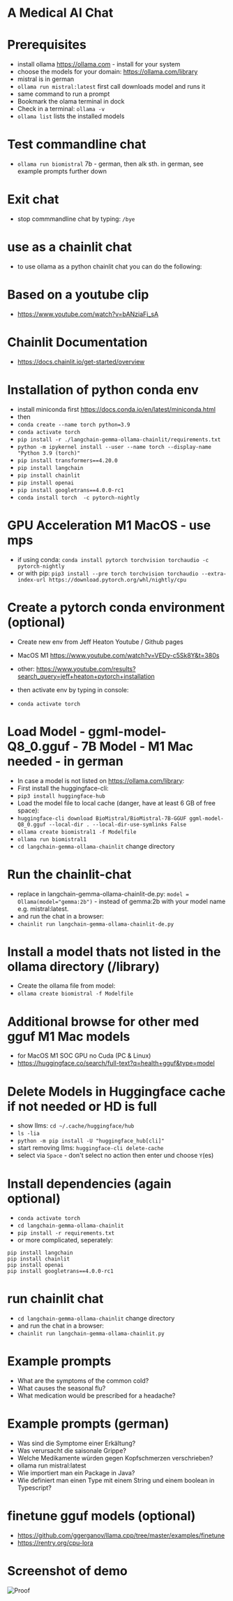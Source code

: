 # A Medical AI Chat

# Prerequisites
- install ollama https://ollama.com - install for your system
- choose the models for your domain: https://ollama.com/library
- mistral is in german
- `ollama run mistral:latest` first call downloads model and runs it
- same command to run a prompt
- Bookmark the olama terminal in dock
- Check in a terminal: `ollama -v`
- `ollama list` lists the installed models

# Test commandline chat
- `ollama run biomistral` 7b - german, then alk sth. in german, see example prompts further down

# Exit chat
- stop commmandline chat by typing: `/bye`

# use as a chainlit chat
- to use ollama as a python chainlit chat you can do the following:

# Based on a youtube clip
- https://www.youtube.com/watch?v=bANziaFj_sA

# Chainlit Documentation
- https://docs.chainlit.io/get-started/overview

# Installation of python conda env
- install miniconda first https://docs.conda.io/en/latest/miniconda.html
- then
- `conda create --name torch python=3.9`
- `conda activate torch`
- `pip install -r ./langchain-gemma-ollama-chainlit/requirements.txt`
- `python -m ipykernel install --user --name torch --display-name "Python 3.9 (torch)"`
- `pip install transformers==4.20.0`
- `pip install langchain`
- `pip install chainlit`
- `pip install openai`
- `pip install googletrans==4.0.0-rc1`
- `conda install torch  -c pytorch-nightly`

# GPU Acceleration M1 MacOS - use mps
- if using conda: `conda install pytorch torchvision torchaudio -c pytorch-nightly`
- or with pip: `pip3 install --pre torch torchvision torchaudio --extra-index-url https://download.pytorch.org/whl/nightly/cpu`

# Create a pytorch conda environment (optional)
- Create new env from Jeff Heaton Youtube / Github pages
- MacOS M1 https://www.youtube.com/watch?v=VEDy-c5Sk8Y&t=380s
- other: https://www.youtube.com/results?search_query=jeff+heaton+pytorch+installation

- then activate env by typing in console:
- `conda activate torch`

# Load Model - ggml-model-Q8_0.gguf - 7B Model  - M1 Mac needed - in german
- In case a model is not listed on https://ollama.com/library:
- First install the huggingface-cli:
- `pip3 install huggingface-hub`
- Load the model file to local cache (danger, have at least 6 GB of free space):
- `huggingface-cli download BioMistral/BioMistral-7B-GGUF ggml-model-Q8_0.gguf --local-dir . --local-dir-use-symlinks False`
- `ollama create biomistral1 -f Modelfile`
- `ollama run biomistral1`
- `cd langchain-gemma-ollama-chainlit` change directory 

# Run the chainlit-chat
- replace in langchain-gemma-ollama-chainlit-de.py: `model = Ollama(model="gemma:2b")` - instead of gemma:2b with your model name e.g. mistral:latest.
- and run the chat in a browser:
- `chainlit run langchain-gemma-ollama-chainlit-de.py`

# Install a model thats not listed in the ollama directory (/library)
- Create the ollama file from model:
- `ollama create biomistral -f Modelfile`

# Additional browse for other med gguf M1 Mac models
- for MacOS M1 SOC GPU no Cuda (PC & Linux)
- https://huggingface.co/search/full-text?q=health+gguf&type=model

# Delete Models in Huggingface cache if not needed or HD is full
- show llms: `cd ~/.cache/huggingface/hub`
- `ls -lia`
- `python -m pip install -U "huggingface_hub[cli]"`
- start removing llms: `huggingface-cli delete-cache`
- select via `Space` - don't select no action then enter und choose `Y`(es)

# Install dependencies (again optional)
- `conda activate torch`
- `cd langchain-gemma-ollama-chainlit`
- `pip install -r requirements.txt`
- or more complicated, seperately:
```
pip install langchain
pip install chainlit
pip install openai
pip install googletrans==4.0.0-rc1
```

# run chainlit chat
- `cd langchain-gemma-ollama-chainlit` change directory 
- and run the chat in a browser:
- `chainlit run langchain-gemma-ollama-chainlit.py`

# Example prompts
- What are the symptoms of the common cold?
- What causes the seasonal flu?
- What medication would be prescribed for a headache?

# Example prompts (german)
- Was sind die Symptome einer Erkältung?
- Was verursacht die saisonale Grippe?
- Welche Medikamente würden gegen Kopfschmerzen verschrieben?
- ollama run mistral:latest
- Wie importiert man ein Package in Java?
- Wie definiert man einen Type mit einem String und einem boolean in Typescript?

# finetune gguf models (optional)
- https://github.com/ggerganov/llama.cpp/tree/master/examples/finetune
- https://rentry.org/cpu-lora

# Screenshot of demo
![Proof](/german-proof.png?raw=true "It works")
